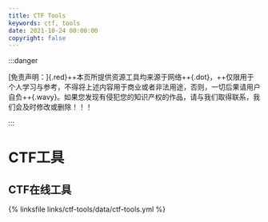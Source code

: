 ```yaml
---
title: CTF Tools
keywords: ctf, tools
date: 2021-10-24 00:00:00
copyright: false
---
```


:::danger

[免责声明：]{.red}++本页所提供资源工具均来源于网络++{.dot}，++仅限用于个人学习与参考，不得将上述内容用于商业或者非法用途，否则，一切后果请用户自负++{.wavy}。如果您发现有侵犯您的知识产权的作品，请与我们取得联系，我们会及时修改或删除！！！

:::

# CTF工具

## CTF在线工具

{% linksfile links/ctf-tools/data/ctf-tools.yml %}